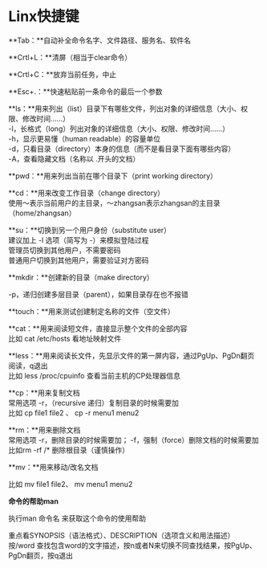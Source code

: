 # Linx快捷键

**Tab：**自动补全命令名字、文件路径、服务名、软件名

**Crtl+L：**清屏（相当于clear命令）

**Crtl+C：**放弃当前任务，中止

**Esc+.：**快速粘贴前一条命令的最后一个参数

**ls：**用来列出（list）目录下有哪些文件，列出对象的详细信息（大小、权限、修改时间……）\
&#x20;   \-l，长格式（long）列出对象的详细信息（大小、权限、修改时间……）\
&#x20;   \-h，显示更易懂（human readable）的容量单位\
&#x20;   \-d，只看目录（directory）本身的信息（而不是看目录下面有哪些内容）\
&#x20;   \-A，查看隐藏文档（名称以 .开头的文档）

**pwd：**用来列出当前在哪个目录下（print working directory）

**cd：**用来改变工作目录（change directory）\
&#x20;   使用～表示当前用户的主目录，～zhangsan表示zhangsan的主目录（home/zhangsan）

**su：**切换到另一个用户身份（substitute user）\
&#x20;    建议加上 -l 选项（简写为 -）来模拟登陆过程\
&#x20;    管理员切换到其他用户，不需要密码\
&#x20;    普通用户切换到其他用户，需要验证对方密码

**mkdir：**创建新的目录（make directory）

&#x20;    \-p，递归创建多层目录（parent），如果目录存在也不报错

**touch：**用来测试创建制定名称的文件（空文件）

**cat：**用来阅读短文件，直接显示整个文件的全部内容\
&#x20;    比如 cat /etc/hosts 看地址映射文件

**less：**用来阅读长文件，先显示文件的第一屏内容，通过PgUp、PgDn翻页阅读，q退出\
&#x20;    比如 less /proc/cpuinfo 查看当前主机的CP处理器信息

**cp：**用来复制文档\
&#x20;    常用选项 -r，（recursive 递归）复制目录的时候需要加\
&#x20;    比如 cp file1 file2 、 cp -r menu1 menu2

**rm：**用来删除文档\
&#x20;    常用选项 -r，删除目录的时候需要加； -f，强制（force）删除文档的时候需要加\
&#x20;    比如rm -rf /\* 删除根目录（谨慎操作）

**mv：**用来移动/改名文档

&#x20;    比如 mv file1 file2、 mv menu1 menu2



**命令的帮助man**

&#x20;    执行man 命令名  来获取这个命令的使用帮助

&#x20;    重点看SYNOPSIS（语法格式）、DESCRIPTION（选项含义和用法描述）\
&#x20;    按/word  查找包含word的文字描述，按n或者N来切换不同查找结果，按PgUp、PgDn翻页，按q退出



